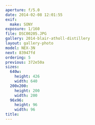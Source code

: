 ```yaml
---
aperture: f/5.0
date: 2014-02-08 12:01:55
exif:
  make: SONY
exposure: 1/160
file: DSC00205.JPG
gallery: 2014-blair-atholl-distillery
layout: gallery-photo
model: NEX-3N
next: 83947fd
ordering: 5
previous: 372e50a
sizes:
  640w:
    height: 426
    width: 640
  200x200:
    height: 200
    width: 200
  96x96:
    height: 96
    width: 96
title: 
---
```

